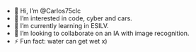 - 👋 Hi, I’m @Carlos75clc
- 👀 I’m interested in code, cyber and cars.
- 🌱 I’m currently learning in ESILV.
- 💞️ I’m looking to collaborate on an IA with image recognition.
- ⚡ Fun fact: water can get wet x)
